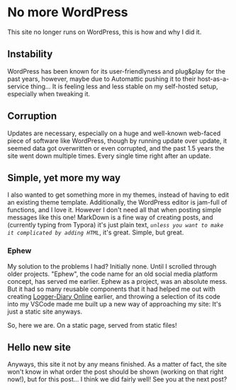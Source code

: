 # No more WordPress

This site no longer runs on WordPress, this is how and why I did it.

## Instability

WordPress has been known for its user-friendlyness and plug&play for the past years, however, maybe due to Automattic pushing it to their host-as-a-service thing... It is feeling less and less stable on my self-hosted setup, especially when tweaking it.

## Corruption

Updates are necessary, especially on a huge and well-known web-faced piece of software like WordPress, though by running update over update, it seemed data got overwritten or even corrupted, and the past 1.5 years the site went down multiple times. Every single time right after an update.

## Simple, yet more my way

I also wanted to get something more in my themes, instead of having to edit an existing theme template. Additionally, the WordPress editor is jam-full of functions, and I love it. However I don't need all that when posting simple messages like this one! MarkDown is a fine way of creating posts, and (currently typing from Typora) it's just plain text, _`unless you want to make it complicated by adding HTML`_, it's great. Simple, but great.

### Ephew

My solution to the problems I had? Initially none. Until I scrolled through older projects. "Ephew", the code name for an old social media platform concept, has served me earlier. Ephew as a project, was an absolute mess. But it had so many reusable components that it had helped me out with creating [Logger-Diary Online](https://logger-diary.online/) earlier, and throwing a selection of its code into my VSCode made me built up a new way of approaching my site: It's just a static site anyways.

So, here we are. On a static page, served from static files!

## Hello new site

Anyways, this site it not by any means finished. As a matter of fact, the site won't know in what order the post should be shown (working on that right now!), but for this post... I think we did fairly well! See you at the next post?
